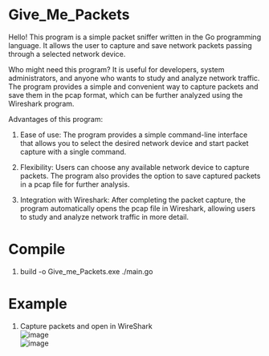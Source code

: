# Give_Me_Packets  
Hello! This program is a simple packet sniffer written in the Go programming language. It allows the user to capture and save network packets passing through a selected network device.    
  
Who might need this program? It is useful for developers, system administrators, and anyone who wants to study and analyze network traffic. The program provides a simple and convenient way to capture packets and save them in the pcap format, which can be further analyzed using the Wireshark program.  
  
Advantages of this program:  
  
1. Ease of use: The program provides a simple command-line interface that allows you to select the desired network device and start packet capture with a single command.  
 
2. Flexibility: Users can choose any available network device to capture packets. The program also provides the option to save captured packets in a pcap file for further analysis.  
  
3. Integration with Wireshark: After completing the packet capture, the program automatically opens the pcap file in Wireshark, allowing users to study and analyze network traffic in more detail.  


# Compile  
1. build -o Give_me_Packets.exe ./main.go



# Example   
1) Capture packets and open in WireShark  
![image](https://github.com/c0mrade12211/Give_Me_Packets/assets/132468035/6abfd1ff-d422-4efd-adaf-f4fed3feefd1)   
![image](https://github.com/c0mrade12211/Give_Me_Packets/assets/132468035/71acc74c-8326-450e-9b4a-ffea2e58b2af)

